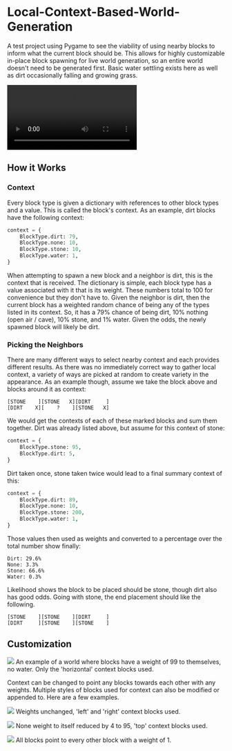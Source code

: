 # Local-Context-Based-World-Generation
A test project using Pygame to see the viability of using nearby blocks
to inform what the current block should be. This allows for highly 
customizable in-place block spawning for live world generation, so an 
entire world doesn't need to be generated first. Basic water settling
exists here as well as dirt occasionally falling and growing grass.

![](readme_image_content/base_test.mp4)

## How it Works
### Context
Every block type is given a dictionary with references to other block
types and a value. This is called the block's context. As an example,
dirt blocks have the following context:
```python
context = {
    BlockType.dirt: 79,
    BlockType.none: 10,
    BlockType.stone: 10,
    BlockType.water: 1,
}
```
When attempting to spawn a new block and a neighbor is dirt, this is
the context that is received. The dictionary is simple, each block type
has a value associated with it that is its weight. These numbers total
to 100 for convenience but they don't have to. Given the neighbor is
dirt, then the current block has a weighted random chance of being any
of the types listed in its context. So, it has a 79% chance of being
dirt, 10% nothing (open air / cave), 10% stone, and 1% water. Given the
odds, the newly spawned block will likely be dirt.

### Picking the Neighbors
There are many different ways to select nearby context and each provides
different results. As there was no immediately correct way to gather
local context, a variety of ways are picked at random to create variety
in the appearance. As an example though, assume we take the block above 
and blocks around it as context:
```
[STONE    ][STONE   X][DIRT     ]
[DIRT    X][    ?    ][STONE   X]
```
We would get the contexts of each of these marked blocks and sum them 
together. Dirt was already listed above, but assume for this context of
stone:
```python
context = {
    BlockType.stone: 95,
    BlockType.dirt: 5,
}
```
Dirt taken once, stone taken twice would lead to a final summary context
of this:
```python
context = {
    BlockType.dirt: 89,
    BlockType.none: 10,
    BlockType.stone: 200,
    BlockType.water: 1,
}
```

Those values then used as weights and converted to a percentage over the
total number show finally:
```
Dirt: 29.6%
None: 3.3%
Stone: 66.6%
Water: 0.3%
```
Likelihood shows the block to be placed should be stone, though dirt
also has good odds. Going with stone, the end placement should like the
following.
```
[STONE    ][STONE    ][DIRT     ]
[DIRT     ][STONE    ][STONE    ]
```

## Customization
![](readme_image_context/sticky_horizontal.png)
An example of a world where blocks have a weight of 99 to themselves,
no water. Only the 'horizontal' context blocks used.

Context can be changed to point any blocks towards each other with any
weights. Multiple styles of blocks used for context can also be modified
or appended to. Here are a few examples.

![](readme_image_context/regular_left_right.png)
Weights unchanged, 'left' and 'right' context blocks used.

![](readme_image_context/top.png)
None weight to itself reduced by 4 to 95, 'top' context blocks used.

![](readme_image_context/context_balanced.png)
All blocks point to every other block with a weight of 1.
